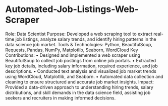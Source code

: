# Automated-Job-Listings-Web-Scraper
Role: Data Scientist
Purpose: Developed a web scraping tool to extract real-time job listings, analyze salary trends, and identify hiring patterns in the data science job market.
Tools & Technologies: Python, BeautifulSoup, Requests, Pandas, NumPy, Matplotlib, Seaborn, WordCloud
Key Contributions:
•	Designed and implemented a web scraper using BeautifulSoup to collect job postings from online job portals.
•	Extracted key job details, including salary information, required experience, and job descriptions.
•	Conducted text analysis and visualized job market trends using WordCloud, Matplotlib, and Seaborn.
•	Automated data collection and cleaning to ensure structured and accurate job market insights.
Impact: Provided a data-driven approach to understanding hiring trends, salary distributions, and skill demands in the data science field, assisting job seekers and recruiters in making informed decisions.
